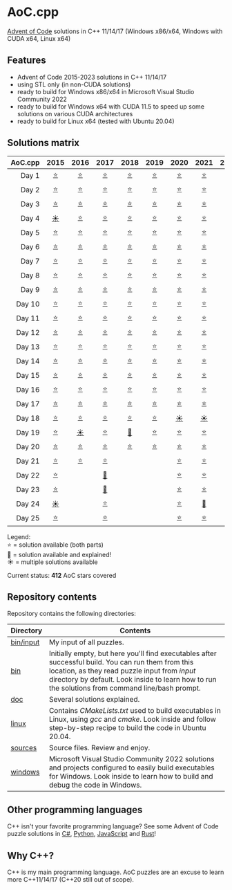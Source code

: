 # AoC.cpp
[Advent of Code](http://adventofcode.com) solutions in C++ 11/14/17 (Windows x86/x64, Windows with CUDA x64, Linux x64)


## Features
- Advent of Code 2015-2023 solutions in C++ 11/14/17
- using STL only (in non-CUDA solutions)
- ready to build for Windows x86/x64 in Microsoft Visual Studio Community 2022
- ready to build for Windows x64 with CUDA 11.5 to speed up some solutions on various CUDA architectures
- ready to build for Linux x64 (tested with Ubuntu 20.04)


## Solutions matrix
AoC.cpp | 2015 | 2016 | 2017 | 2018 | 2019 | 2020 | 2021 | 2022 | 2023
------: | :--: | :--: | :--: | :--: | :--: | :--: | :--: | :--: | :--:
Day 1 | [⭐](sources/2015/2015_01.cpp) | [⭐](sources/2016/2016_01.cpp) | [⭐](sources/2017/2017_01.cpp) | [⭐](sources/2018/2018_01.cpp) | [⭐](sources/2019/2019_01.cpp) | [⭐](sources/2020/2020_01.cpp) | [⭐](sources/2021/2021_01.cpp) | [⭐](sources/2022/2022_01.cpp) | [⭐](sources/2023/2023_01.cpp)
Day 2 | [⭐](sources/2015/2015_02.cpp) | [⭐](sources/2016/2016_02.cpp) | [⭐](sources/2017/2017_02.cpp) | [⭐](sources/2018/2018_02.cpp) | [⭐](sources/2019/2019_02.cpp) | [⭐](sources/2020/2020_02.cpp) | [⭐](sources/2021/2021_02.cpp) | [⭐](sources/2022/2022_02.cpp) | [⭐](sources/2023/2023_02.cpp)
Day 3 | [⭐](sources/2015/2015_03.cpp) | [⭐](sources/2016/2016_03.cpp) | [⭐](sources/2017/2017_03.cpp) | [⭐](sources/2018/2018_03.cpp) | [⭐](sources/2019/2019_03.cpp) | [⭐](sources/2020/2020_03.cpp) | [⭐](sources/2021/2021_03.cpp) | [⭐](sources/2022/2022_03.cpp) | [⭐](sources/2023/2023_03.cpp)
Day 4 | [☀](sources/2015/2015_04.cpp) | [⭐](sources/2016/2016_04.cpp) | [⭐](sources/2017/2017_04.cpp) | [⭐](sources/2018/2018_04.cpp) | [⭐](sources/2019/2019_04.cpp) | [⭐](sources/2020/2020_04.cpp) | [⭐](sources/2021/2021_04.cpp) | [⭐](sources/2022/2022_04.cpp) | [⭐](sources/2023/2023_04.cpp)
Day 5 | [⭐](sources/2015/2015_05.cpp) | [⭐](sources/2016/2016_05.cpp) | [⭐](sources/2017/2017_05.cpp) | [⭐](sources/2018/2018_05.cpp) | [⭐](sources/2019/2019_05.cpp) | [⭐](sources/2020/2020_05.cpp) | [⭐](sources/2021/2021_05.cpp) | [⭐](sources/2022/2022_05.cpp) | [⭐](sources/2023/2023_05.cpp)
Day 6 | [⭐](sources/2015/2015_06.cpp) | [⭐](sources/2016/2016_06.cpp) | [⭐](sources/2017/2017_06.cpp) | [⭐](sources/2018/2018_06.cpp) | [⭐](sources/2019/2019_06.cpp) | [⭐](sources/2020/2020_06.cpp) | [⭐](sources/2021/2021_06.cpp) | [⭐](sources/2022/2022_06.cpp) | [⭐](sources/2023/2023_06.cpp)
Day 7 | [⭐](sources/2015/2015_07.cpp) | [⭐](sources/2016/2016_07.cpp) | [⭐](sources/2017/2017_07.cpp) | [⭐](sources/2018/2018_07.cpp) | [⭐](sources/2019/2019_07.cpp) | [⭐](sources/2020/2020_07.cpp) | [⭐](sources/2021/2021_07.cpp) | [⭐](sources/2022/2022_07.cpp) | [⭐](sources/2023/2023_07.cpp)
Day 8 | [⭐](sources/2015/2015_08.cpp) | [⭐](sources/2016/2016_08.cpp) | [⭐](sources/2017/2017_08.cpp) | [⭐](sources/2018/2018_08.cpp) | [⭐](sources/2019/2019_08.cpp) | [⭐](sources/2020/2020_08.cpp) | [⭐](sources/2021/2021_08.cpp) | [⭐](sources/2022/2022_08.cpp) | [⭐](sources/2023/2023_08.cpp)
Day 9 | [⭐](sources/2015/2015_09.cpp) | [⭐](sources/2016/2016_09.cpp) | [⭐](sources/2017/2017_09.cpp) | [⭐](sources/2018/2018_09.cpp) | [⭐](sources/2019/2019_09.cpp) | [⭐](sources/2020/2020_09.cpp) | [⭐](sources/2021/2021_09.cpp) | [⭐](sources/2022/2022_09.cpp) | [⭐](sources/2023/2023_09.cpp)
Day 10 | [⭐](sources/2015/2015_10.cpp) | [⭐](sources/2016/2016_10.cpp) | [⭐](sources/2017/2017_10.cpp) | [⭐](sources/2018/2018_10.cpp) | [⭐](sources/2019/2019_10.cpp) | [⭐](sources/2020/2020_10.cpp) | [⭐](sources/2021/2021_10.cpp) | [⭐](sources/2022/2022_10.cpp) | [⭐](sources/2023/2023_10.cpp)
Day 11 | [⭐](sources/2015/2015_11.cpp) | [⭐](sources/2016/2016_11.cpp) | [⭐](sources/2017/2017_11.cpp) | [⭐](sources/2018/2018_11.cpp) | [⭐](sources/2019/2019_11.cpp) | [⭐](sources/2020/2020_11.cpp) | [⭐](sources/2021/2021_11.cpp) | [☀](sources/2022/2022_11.cpp) | [⭐](sources/2023/2023_11.cpp)
Day 12 | [⭐](sources/2015/2015_12.cpp) | [⭐](sources/2016/2016_12.cpp) | [⭐](sources/2017/2017_12.cpp) | [⭐](sources/2018/2018_12.cpp) | [⭐](sources/2019/2019_12.cpp) | [⭐](sources/2020/2020_12.cpp) | [⭐](sources/2021/2021_12.cpp) | [☀](sources/2022/2022_12.cpp) | [⭐](sources/2023/2023_12.cpp)
Day 13 | [⭐](sources/2015/2015_13.cpp) | [⭐](sources/2016/2016_13.cpp) | [⭐](sources/2017/2017_13.cpp) | [⭐](sources/2018/2018_13.cpp) | [⭐](sources/2019/2019_13.cpp) | [⭐](sources/2020/2020_13.cpp) | [⭐](sources/2021/2021_13.cpp) | [⭐](sources/2022/2022_13.cpp) | [⭐](sources/2023/2023_13.cpp)
Day 14 | [⭐](sources/2015/2015_14.cpp) | [⭐](sources/2016/2016_14.cpp) | [⭐](sources/2017/2017_14.cpp) | [⭐](sources/2018/2018_14.cpp) | [⭐](sources/2019/2019_14.cpp) | [⭐](sources/2020/2020_14.cpp) | [⭐](sources/2021/2021_14.cpp) | [⭐](sources/2022/2022_14.cpp) | [⭐](sources/2023/2023_14.cpp)
Day 15 | [⭐](sources/2015/2015_15.cpp) | [⭐](sources/2016/2016_15.cpp) | [⭐](sources/2017/2017_15.cpp) | [⭐](sources/2018/2018_15.cpp) | [⭐](sources/2019/2019_15.cpp) | [⭐](sources/2020/2020_15.cpp) | [⭐](sources/2021/2021_15.cpp) | [⭐](sources/2022/2022_15.cpp) | [⭐](sources/2023/2023_15.cpp)
Day 16 | [⭐](sources/2015/2015_16.cpp) | [⭐](sources/2016/2016_16.cpp) | [⭐](sources/2017/2017_16.cpp) | [⭐](sources/2018/2018_16.cpp) | [⭐](sources/2019/2019_16.cpp) | [⭐](sources/2020/2020_16.cpp) | [⭐](sources/2021/2021_16.cpp) | [⭐](sources/2022/2022_16.cpp) | [⭐](sources/2023/2023_16.cpp)
Day 17 | [⭐](sources/2015/2015_17.cpp) | [⭐](sources/2016/2016_17.cpp) | [⭐](sources/2017/2017_17.cpp) | [⭐](sources/2018/2018_17.cpp) | [⭐](sources/2019/2019_17.cpp) | [⭐](sources/2020/2020_17.cpp) | [⭐](sources/2021/2021_17.cpp) | [⭐](sources/2022/2022_17.cpp) | [⭐](sources/2023/2023_17.cpp)
Day 18 | [⭐](sources/2015/2015_18.cpp) | [⭐](sources/2016/2016_18.cpp) | [⭐](sources/2017/2017_18.cpp) | [⭐](sources/2018/2018_18.cpp) | [⭐](sources/2019/2019_18.cpp) | [☀](sources/2020/2020_18.cpp) | [☀](sources/2021/2021_18_pairs.cpp) | [⭐](sources/2022/2022_18.cpp) | [⭐](sources/2023/2023_18.cpp)
Day 19 | [⭐](sources/2015/2015_19.cpp) | [☀](sources/2016/2016_19.cpp) | [⭐](sources/2017/2017_19.cpp) | [🌟](doc/2018_19.md) | [⭐](sources/2019/2019_19.cpp) | [⭐](sources/2020/2020_19.cpp) | [⭐](sources/2021/2021_19.cpp) | [⭐](sources/2022/2022_19.cpp) | [⭐](sources/2023/2023_19.cpp)
Day 20 | [⭐](sources/2015/2015_20.cpp) | [⭐](sources/2016/2016_20.cpp) | [⭐](sources/2017/2017_20.cpp) | [⭐](sources/2018/2018_20.cpp)  | [⭐](sources/2019/2019_20.cpp) | [⭐](sources/2020/2020_20.cpp) | [⭐](sources/2021/2021_20.cpp) | [⭐](sources/2022/2022_20.cpp) | [⭐](sources/2023/2023_20.cpp)
Day 21 | [⭐](sources/2015/2015_21.cpp) | [⭐](sources/2016/2016_21.cpp) | [⭐](sources/2017/2017_21.cpp) |   |   | [⭐](sources/2020/2020_21.cpp) | [⭐](sources/2021/2021_21.cpp) | [⭐](sources/2022/2022_21.cpp)
Day 22 | [⭐](sources/2015/2015_22.cpp) |   | [🌟](doc/2017_22.md) |   |   | [⭐](sources/2020/2020_22.cpp) | [⭐](sources/2021/2021_22.cpp) | [⭐](sources/2022/2022_22.cpp)
Day 23 | [⭐](sources/2015/2015_23.cpp) |   | [🌟](doc/2017_23.md) |   |   | [⭐](sources/2020/2020_23.cpp) | [⭐](sources/2021/2021_23.cpp) | [⭐](sources/2022/2022_23.cpp)
Day 24 | [☀](sources/2015/2015_24.cpp) |   | [⭐](sources/2017/2017_24.cpp) |   |   | [⭐](sources/2020/2020_24.cpp) | [🌟](doc/2021_24.md) | [⭐](sources/2022/2022_24.cpp)
Day 25 | [⭐](sources/2015/2015_25.cpp) |   | [⭐](sources/2017/2017_25.cpp) |   |   | [⭐](sources/2020/2020_25.cpp) | [⭐](sources/2021/2021_25.cpp) | [⭐](sources/2022/2022_25.cpp)

Legend: <br />
⭐ = solution available (both parts) <br />
🌟 = solution available and explained! <br />
☀ = multiple solutions available <br />

Current status: **412** AoC stars covered


## Repository contents
Repository contains the following directories:

Directory | Contents
------------ | -------------
[bin/input](bin/input) | My input of all puzzles.
[bin](bin) | Initially empty, but here you'll find executables after successful build. You can run them from this location, as they read puzzle input from *input* directory by default. Look inside to learn how to run the solutions from command line/bash prompt.
[doc](doc) | Several solutions explained.
[linux](linux) | Contains *CMakeLists.txt* used to build executables in Linux, using *gcc* and *cmake*. Look inside and follow step-by-step recipe to build the code in Ubuntu 20.04.
[sources](sources) | Source files. Review and enjoy.
[windows](windows) | Microsoft Visual Studio Community 2022 solutions and projects configured to easily build executables for Windows. Look inside to learn how to build and debug the code in Windows.


## Other programming languages

C++ isn't your favorite programming language? See some Advent of Code puzzle solutions in [C#](https://github.com/tbielak/AoC_cs), [Python](https://github.com/tbielak/AoC_py), [JavaScript](https://github.com/tbielak/AoC_js) and [Rust](https://github.com/tbielak/AoC_rs)!

## Why C++?

C++ is my main programming language. AoC puzzles are an excuse to learn more C++11/14/17 (C++20 still out of scope).
